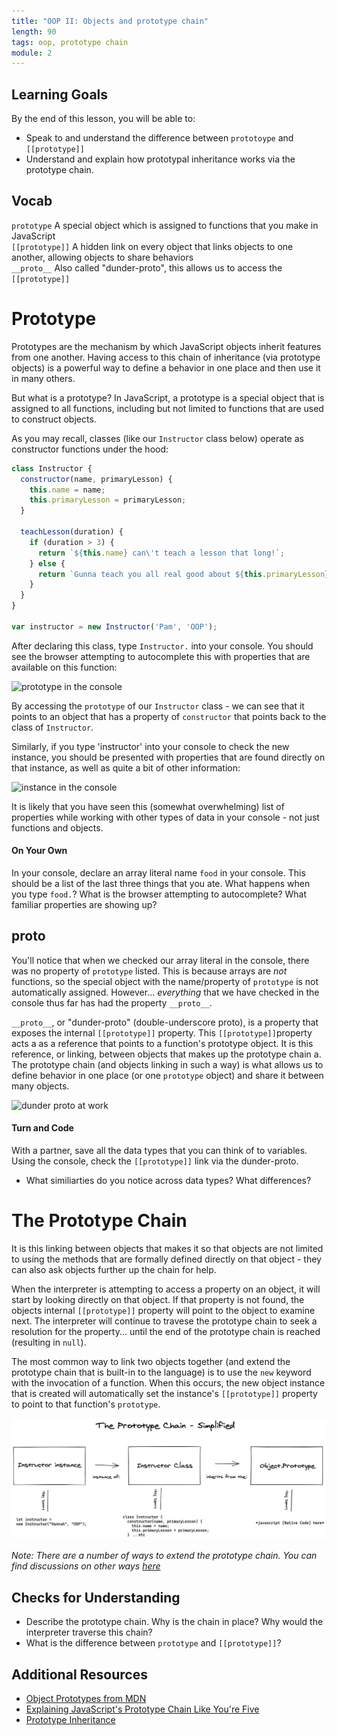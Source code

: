 ```yaml
---
title: "OOP II: Objects and prototype chain"
length: 90
tags: oop, prototype chain
module: 2
---
```


## Learning Goals

By the end of this lesson, you will be able to:

* Speak to and understand the difference between `prototoype` and `[[prototype]]`
* Understand and explain how prototypal inheritance works via the prototype chain.

## Vocab

`prototype` A special object which is assigned to functions that you make in JavaScript  
`[[prototype]]` A hidden link on every object that links objects to one another, allowing objects to share behaviors    
`__proto__` Also called "dunder-proto", this allows us to access the `[[prototype]]` 


# Prototype

Prototypes are the mechanism by which JavaScript objects inherit features from one another. Having access to this chain of inheritance (via prototype objects) is a powerful way to define a behavior in one place and then use it in many others.

But what is a prototype? In JavaScript, a prototype is a special object that is assigned to all functions, including but not limited to functions that are used to construct objects. 

As you may recall, classes (like our `Instructor` class below) operate as constructor functions under the hood:

```js
class Instructor {
  constructor(name, primaryLesson) {
    this.name = name;
    this.primaryLesson = primaryLesson;
  }

  teachLesson(duration) {
    if (duration > 3) {
      return `${this.name} can\'t teach a lesson that long!`;
    } else {
      return `Gunna teach you all real good about ${this.primaryLesson}`;
    }
  }
}

var instructor = new Instructor('Pam', 'OOP');
```

After declaring this class, type `Instructor.` into your console. You should see the browser attempting to autocomplete this with properties that are available on this function:

![prototype in the console](/assets/images/lessons/oop/prototype.png)

By accessing the `prototype` of our `Instructor` class - we can see that it points to an object that has a property of `constructor` that points back to the class of `Instructor`. 

Similarly, if you type 'instructor' into your console to check the new instance, you should be presented with properties that are found directly on that instance, as well as quite a bit of other information:

![instance in the console](/assets/images/lessons/oop/instance.png)


It is likely that you have seen this (somewhat overwhelming) list of properties while working with other types of data in your console - not just functions and objects.



#### On Your Own

In your console, declare an array literal name `food` in your console. This should be a list of the last three things that you ate. What happens when you type `food.`? What is the browser attempting to autocomplete? What familiar properties are showing up? 

## __proto__

You'll notice that when we checked our array literal in the console, there was no property of `prototype` listed. This is because arrays are _not_ functions, so the special object with the name/property of `prototype` is not automatically assigned. However... _everything_ that we have checked in the console thus far has had the property `__proto__`.

`__proto__`, or "dunder-proto" (double-underscore proto), is a property that exposes the internal `[[prototype]]` property. This `[[prototype]]`property acts a as a reference that points to a function's prototype object. It is this reference, or linking, between objects that makes up the prototype chain a. The prototype chain (and objects linking in such a way) is what allows us to define behavior in one place (or one `prototype` object) and share it between many objects. 

![dunder proto at work](/assets/images/lessons/oop/prototype-chain.png)


#### Turn and Code

With a partner, save all the data types that you can think of to variables. Using the console, check the `[[prototype]]` link via the dunder-proto.

- What similiarties do you notice across data types? What differences?

# The Prototype Chain

It is this linking between objects that makes it so that objects are not limited to using the methods that are formally defined directly on that object - they can also ask objects further up the chain for help.

When the interpreter is attempting to access a property on an object, it will start by looking directly on that object. If that property is not found, the objects internal `[[prototype]]` property will point to the object to examine next. The interpreter will continue to travese the prototype chain to seek a resolution for the property... until the end of the prototype chain is reached (resulting in `null`). 

The most common way to link two objects together (and extend the prototype chain that is built-in to the language) is to use the `new` keyword with the invocation of a function. When this occurs, the new object instance that is created will automatically set the instance's `[[prototype]]` property to point to that function's `prototype`. 

![the prototype chain simplified](/assets/images/lessons/oop/chain.png)


_*Note: There are a number of ways to extend the prototype chain. You can find discussions on other ways [here](https://developer.mozilla.org/en-US/docs/Web/JavaScript/Inheritance_and_the_prototype_chain#Different_ways_to_create_objects_and_the_resulting_prototype_chain)*_

## Checks for Understanding

* Describe the prototype chain. Why is the chain in place? Why would the interpreter traverse this chain?
* What is the difference between `prototype` and `[[prototype]]`?


## Additional Resources
* [Object Prototypes from MDN](https://developer.mozilla.org/en-US/docs/Learn/JavaScript/Objects/Object_prototypes)
* [Explaining JavaScript's Prototype Chain Like You're Five](https://dev.to/codesmith_staff/explain-javascripts-prototype-chain-like-im-five-51p)
* [Prototype Inheritance](https://javascript.info/prototype-inheritance)
